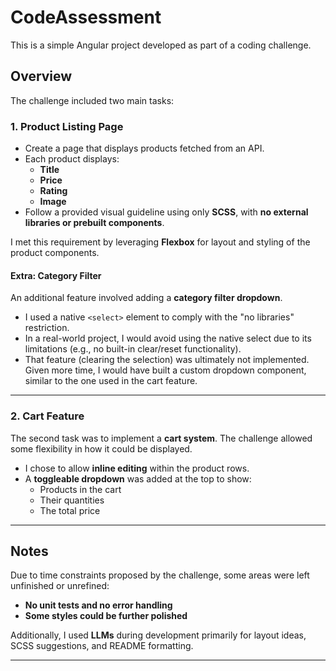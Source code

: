 # CodeAssessment

This is a simple Angular project developed as part of a coding challenge.

## Overview

The challenge included two main tasks:

### 1. Product Listing Page

- Create a page that displays products fetched from an API.
- Each product displays:
    - **Title**
    - **Price**
    - **Rating**
    - **Image**
- Follow a provided visual guideline using only **SCSS**, with **no external libraries or prebuilt components**.

I met this requirement by leveraging **Flexbox** for layout and styling of the product components.

#### Extra: Category Filter

An additional feature involved adding a **category filter dropdown**.

- I used a native `<select>` element to comply with the "no libraries" restriction.
- In a real-world project, I would avoid using the native select due to its limitations (e.g., no built-in clear/reset functionality).
- That feature (clearing the selection) was ultimately not implemented. Given more time, I would have built a custom dropdown component, similar to the one used in the cart feature.

---

### 2. Cart Feature

The second task was to implement a **cart system**. The challenge allowed some flexibility in how it could be displayed.

- I chose to allow **inline editing** within the product rows.
- A **toggleable dropdown** was added at the top to show:
    - Products in the cart
    - Their quantities
    - The total price

---

## Notes

Due to time constraints proposed by the challenge, some areas were left unfinished or unrefined:

- **No unit tests and no error handling**
- **Some styles could be further polished**

Additionally, I used **LLMs** during development primarily for layout ideas, SCSS suggestions, and README formatting.

---
